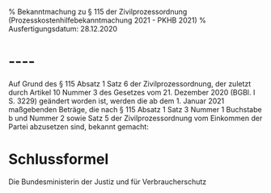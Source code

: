 % Bekanntmachung zu § 115 der Zivilprozessordnung  (Prozesskostenhilfebekanntmachung 2021 - PKHB 2021)
% Ausfertigungsdatum: 28.12.2020
 
# ----

Auf Grund des § 115 Absatz 1 Satz 6 der Zivilprozessordnung, der zuletzt durch Artikel 10 Nummer 3 des Gesetzes vom 21. Dezember 2020 (BGBl. I S. 3229) geändert worden ist, werden die ab dem 1. Januar 2021 maßgebenden Beträge, die nach § 115 Absatz 1 Satz 3 Nummer 1 Buchstabe b und Nummer 2 sowie Satz 5 der Zivilprozessordnung vom Einkommen der Partei abzusetzen sind, bekannt gemacht:

# Schlussformel

Die Bundesministerin der Justiz und für Verbraucherschutz
